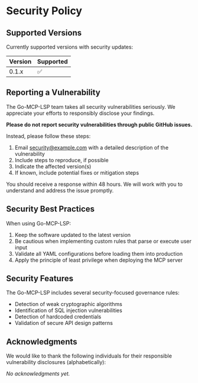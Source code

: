 # Security Policy

## Supported Versions

Currently supported versions with security updates:

| Version | Supported          |
| ------- | ------------------ |
| 0.1.x   | :white_check_mark: |

## Reporting a Vulnerability

The Go-MCP-LSP team takes all security vulnerabilities seriously. We appreciate your efforts to responsibly disclose your findings.

**Please do not report security vulnerabilities through public GitHub issues.**

Instead, please follow these steps:

1. Email [security@example.com](mailto:security@example.com) with a detailed description of the vulnerability
2. Include steps to reproduce, if possible
3. Indicate the affected version(s)
4. If known, include potential fixes or mitigation steps

You should receive a response within 48 hours. We will work with you to understand and address the issue promptly.

## Security Best Practices

When using Go-MCP-LSP:

1. Keep the software updated to the latest version
2. Be cautious when implementing custom rules that parse or execute user input
3. Validate all YAML configurations before loading them into production
4. Apply the principle of least privilege when deploying the MCP server

## Security Features

The Go-MCP-LSP includes several security-focused governance rules:

- Detection of weak cryptographic algorithms
- Identification of SQL injection vulnerabilities
- Detection of hardcoded credentials
- Validation of secure API design patterns

## Acknowledgments

We would like to thank the following individuals for their responsible vulnerability disclosures (alphabetically):

*No acknowledgments yet.*
